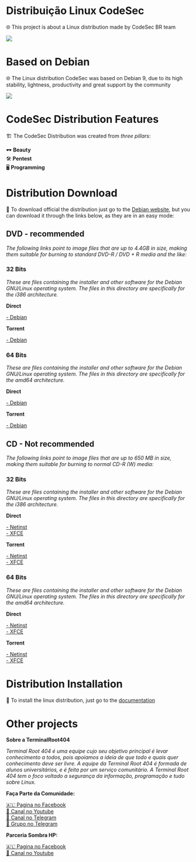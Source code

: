 # Distribuição Linux CodeSec

🌐 This project is about a Linux distribution made by CodeSec BR team

<img src="http://i.imgur.com/6A9pbWZ.jpg">

# Based on Debian

🌐 The Linux distribution CodeSec was based on Debian 9, due to its high stability, lightness, productivity and great support by the community

<img src="http://i.imgur.com/HNj7kbQ.png">

# CodeSec Distribution Features

🏗 The CodeSec Distribution was created from <i>three pillars</i>:

🕶 <B> Beauty </b><br>
🛠 <B> Pentest </b><br>
🖥 <B> Programming </b><br>

# Distribution Download

💽 To download official the distribution just go to the <a href="https://www.debian.org/CD/http-ftp/#stable">Debian website</a>, but you can download it through the links below, as they are in an easy mode:<br>

<h2>DVD - recommended</h2>

<i> The following links point to image files that are up to 4.4GB in size, making them suitable for burning to standard DVD-R / DVD + R media and the like: </i>

<h3>32 Bits</h3>

<i> These are files containing the installer and other software for the Debian GNU/Linux operating system. The files in this directory are specifically for the i386 architecture.</i>

<b>Direct</b>

<a href="https://cdimage.debian.org/debian-cd/current/i386/iso-dvd/debian-9.1.0-i386-DVD-1.iso">- Debian</a>

<b>Torrent</b>

<a href="https://cdimage.debian.org/debian-cd/current/i386/bt-dvd/debian-9.1.0-i386-DVD-1.iso.torrent">- Debian</a><br>

<h3>64 Bits</h3>

<i> These are files containing the installer and other software for the Debian GNU/Linux operating system. The files in this directory are specifically for the amd64 architecture.</i>

<b>Direct</b>

<a href="https://cdimage.debian.org/debian-cd/current/amd64/iso-dvd/debian-9.1.0-amd64-DVD-1.iso">- Debian</a>

<b>Torrent</b>

<a href="https://cdimage.debian.org/debian-cd/current/amd64/bt-dvd/debian-9.1.0-amd64-DVD-1.iso.torrent">- Debian</a><br>

<h2>CD - Not recommended</h2>

<i> The following links point to image files that are up to 650 MB in size, making them suitable for burning to normal CD-R (W) media: </i>

<h3>32 Bits</h3>

<i> These are files containing the installer and other software for the Debian GNU/Linux operating system. The files in this directory are specifically for the i386 architecture.</i>

<b>Direct</b>

<a href="https://cdimage.debian.org/debian-cd/current/i386/iso-cd/debian-9.1.0-i386-netinst.iso">- Netinst</a><br>
<a href="https://cdimage.debian.org/debian-cd/current/i386/iso-cd/debian-9.1.0-i386-xfce-CD-1.iso">- XFCE</a><br>

<b>Torrent</b>

<a href="https://cdimage.debian.org/debian-cd/current/i386/bt-cd/debian-9.1.0-i386-netinst.iso.torrent">- Netinst</a><br>
<a href="https://cdimage.debian.org/debian-cd/current/i386/bt-cd/debian-9.1.0-i386-xfce-CD-1.iso.torrent">- XFCE</a><br>

<h3>64 Bits</h3>

<i> These are files containing the installer and other software for the Debian GNU/Linux operating system. The files in this directory are specifically for the amd64 architecture.</i>

<b>Direct</b>

<a href="https://cdimage.debian.org/debian-cd/current/amd64/iso-cd/debian-9.1.0-amd64-netinst.iso">- Netinst</a><br>
<a href="https://cdimage.debian.org/debian-cd/current/amd64/iso-cd/debian-9.1.0-amd64-xfce-CD-1.iso">- XFCE</a><br>

<b>Torrent</b>

<a href="https://cdimage.debian.org/debian-cd/current/amd64/bt-cd/debian-9.1.0-amd64-netinst.iso.torrent">- Netinst</a><br>
<a href="https://cdimage.debian.org/debian-cd/current/amd64/bt-cd/debian-9.1.0-amd64-xfce-CD-1.iso.torrent">- XFCE</a><br>

# Distribution Installation

📖 To install the linux distribution, just go to the <a href="/Documentation.md">documentation</a>

# Other projects

<b>Sobre a TerminalRoot404</b>

<i>Terminal Root 404 é uma equipe cujo seu objetivo principal é levar conhecimento a todos, pois apoiamos a ideia de que todo e quais quer conhecimento deve ser livre. A equipe da Terminal Root 404 é formada de alunos universitários, e é feita por um serviço comunitário.
A Terminal Root 404 tem o foco voltado a segurança da informação, programação e tudo sobre Linux.</i>

<b>Faça Parte da Comunidade:</b>

<a href="https://fb.com/TerminalRoot404">🇦🇱 Pagina no Facebook<br><a>
<a href="https://goo.gl/y42Y3c">🎥 Canal no Youtube<br><a>
<a href="https://t.me/TerminalRoot404">🏴 Canal no Telegram<br><a>
<a href="https://t.me/GrupoTerminalRoot404">🏴 Grupo no Telegram<br><a>

<b>Parceria Sombra HP:</b>

<a href="https://fb.com/mfz.sombrahp">🇦🇱 Pagina no Facebook<br></a>
<a href="https://goo.gl/4nhqrY">🎥 Canal no Youtube<br><a>

